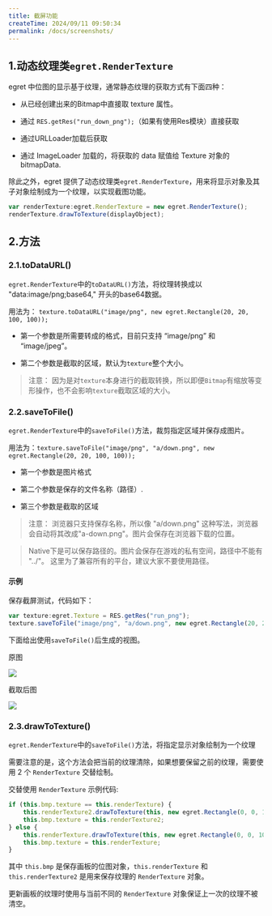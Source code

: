 ```yaml
---
title: 截屏功能
createTime: 2024/09/11 09:50:34
permalink: /docs/screenshots/
---
```

## 1.动态纹理类`egret.RenderTexture`

egret 中位图的显示基于纹理，通常静态纹理的获取方式有下面四种：

* 从已经创建出来的Bitmap中直接取 texture 属性。

* 通过 `RES.getRes("run_down_png");`（如果有使用Res模块）直接获取

* 通过URLLoader加载后获取

* 通过 ImageLoader 加载的，将获取的 data 赋值给 Texture 对象的 bitmapData.

除此之外，egret 提供了动态纹理类`egret.RenderTexture`，用来将显示对象及其子对象绘制成为一个纹理，以实现截图功能。

```javascript
var renderTexture:egret.RenderTexture = new egret.RenderTexture();
renderTexture.drawToTexture(displayObject);
```


## 2.方法

### 2.1.toDataURL()
`egret.RenderTexture`中的`toDataURL()`方法，将纹理转换成以 "data:image/png;base64," 开头的base64数据。

用法为： `texture.toDataURL("image/png", new egret.Rectangle(20, 20, 100, 100));`

* 第一个参数是所需要转成的格式，目前只支持 “image/png” 和 “image/jpeg”。

* 第二个参数是截取的区域，默认为`texture`整个大小。

> 注意：
因为是对`texture`本身进行的截取转换，所以即便`Bitmap`有缩放等变形操作，也不会影响`texture`截取区域的大小。

### 2.2.saveToFile()
`egret.RenderTexture`中的`saveToFile()`方法，裁剪指定区域并保存成图片。

用法为：`texture.saveToFile("image/png", "a/down.png", new egret.Rectangle(20, 20, 100, 100));`

* 第一个参数是图片格式

* 第二个参数是保存的文件名称（路径）.

* 第三个参数是截取的区域

>  注意：
浏览器只支持保存名称，所以像 "a/down.png" 这种写法，浏览器会自动将其改成"a-down.png"。图片会保存在浏览器下载的位置。

> Native下是可以保存路径的。图片会保存在游戏的私有空间，路径中不能有 "../"。
这里为了兼容所有的平台，建议大家不要使用路径。

#### 示例
保存截屏测试，代码如下：

```javascript
var texture:egret.Texture = RES.getRes("run_png");
texture.saveToFile("image/png", "a/down.png", new egret.Rectangle(20, 20, 100, 100));
```

下面给出使用`saveToFile()`后生成的视图。

原图

![](55cd9c0ddeeb5.png)

截取后图

![](55cd9c0e37c9a.png)

### 2.3.drawToTexture()

`egret.RenderTexture`中的`saveToFile()`方法，将指定显示对象绘制为一个纹理

需要注意的是，这个方法会把当前的纹理清除，如果想要保留之前的纹理，需要使用 2 个 `RenderTexture` 交替绘制。

交替使用 `RenderTexture` 示例代码:

```javascript
if (this.bmp.texture == this.renderTexture) {
    this.renderTexture2.drawToTexture(this, new egret.Rectangle(0, 0, 1024, 768));   
    this.bmp.texture = this.renderTexture2;
} else {
    this.renderTexture.drawToTexture(this, new egret.Rectangle(0, 0, 1024, 768)); 
    this.bmp.texture = this.renderTexture;
}
```

其中 `this.bmp` 是保存画板的位图对象，`this.renderTexture` 和 `this.renderTexture2` 是用来保存纹理的 `RenderTexture` 对象。

更新画板的纹理时使用与当前不同的 `RenderTexture` 对象保证上一次的纹理不被清空。
